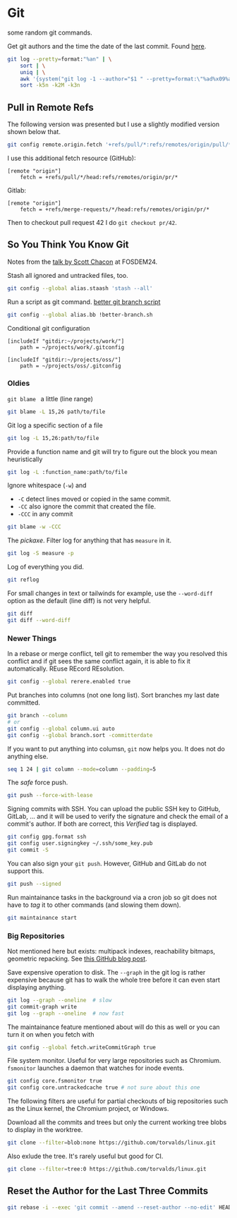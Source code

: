 # Git

some random git commands.

Get git authors and the time the date of the last commit. Found
[here][1].

[1]: https://blog.bear.dev/posts/git-users-and-their-last-commits/

```sh
git log --pretty=format:"%an" | \
    sort | \
    uniq | \
    awk '{system("git log -1 --author="$1 " --pretty=format:\"%ad%x09%an\""); print "\r"}' | \
    sort -k5n -k2M -k3n
```

## Pull in Remote Refs

The following version was presented but I use a slightly modified
version shown below that.

```sh
git config remote.origin.fetch '+refs/pull/*:refs/remotes/origin/pull/*'
```

I use this additional fetch resource (GitHub):

```gitconfig
[remote "origin"]
    fetch = +refs/pull/*/head:refs/remotes/origin/pr/*
```

Gitlab:

```gitconfig
[remote "origin"]
    fetch = +refs/merge-requests/*/head:refs/remotes/origin/pr/*
```

Then to checkout pull request 42 I do `git checkout pr/42`.

## So You Think You Know Git

Notes from the [talk by Scott Chacon][chacon-git] at FOSDEM24.

[chacon-git]: https://fosdem.org/2024/schedule/event/fosdem-2024-3611-so-you-think-you-know-git

Stash all ignored and untracked files, too.

```sh
git config --global alias.staash 'stash --all'
```

Run a script as git command.
[better git branch
script](https://gist.github.com/schacon/e9e743dee2e92db9a464619b99e94eff)

```sh
git config --global alias.bb !better-branch.sh
```

Conditional git configuration

```gitconfig
[includeIf "gitdir:~/projects/work/"]
    path = ~/projects/work/.gitconfig

[includeIf "gitdir:~/projects/oss/"]
    path = ~/projects/oss/.gitconfig
```

### Oldies

`git blame ` a little (line range)

```sh
git blame -L 15,26 path/to/file
```

Git log a specific section of a file

```sh
git log -L 15,26:path/to/file
```

Provide a function name and git will try to figure out the block you
mean heuristically

```sh
git log -L :function_name:path/to/file
```

Ignore whitespace (`-w`) and

* `-C` detect lines moved or copied in the same commit.
* `-CC` also ignore the commit that created the file.
* `-CCC` in any commit

```sh
git blame -w -CCC
```

The _pickaxe_. Filter log for anything that has `measure` in it.

```sh
git log -S measure -p
```

Log of everything you did.

```sh
git reflog
```

For small changes in text or tailwinds for example, use the
`--word-diff` option as the default (line diff) is not very helpful.

```sh
git diff
git diff --word-diff
```

### Newer Things

In a rebase or merge conflict, tell git to remember the way you resolved
this conflict and if git sees the same conflict again, it is able to fix
it automatically. REuse REcord REsolution.

```sh
git config --global rerere.enabled true
```

Put branches into columns (not one long list). Sort branches my last
date committed.

```sh
git branch --column
# or
git config --global column.ui auto
git config --global branch.sort -committerdate
```

If you want to put anything into columsn, `git` now helps you. It does
not do anything else.

```sh
seq 1 24 | git column --mode=column --padding=5
```

The _safe_ force push.

```sh
git push --force-with-lease
```

Signing commits with SSH. You can upload the public SSH key to GitHub,
GitLab, ... and it will be used to verify the signature and check the
email of a commit's author. If both are correct, this _Verified_ tag is
displayed.

```sh
git config gpg.format ssh
git config user.signingkey ~/.ssh/some_key.pub
git commit -S
```

You can also sign your `git push`. However, GitHub and GitLab do not
support this.

```sh
git push --signed
```

Run maintainance tasks in the background via a cron job so git does not
have to _tag_ it to other commands (and slowing them down).

```sh
git maintainance start
```

### Big Repositories

Not mentioned here but exists: multipack indexes, reachability bitmaps,
geometric repacking. See [this GitHub blog post][gh-mono].

[gh-mono]: https://github.blog/2021-04-29-scaling-monorepo-maintenance/

Save expensive operation to disk. The `--graph` in the git log is rather
expensive because git has to walk the whole tree before it can even
start displaying anything.

```sh
git log --graph --oneline  # slow
git commit-graph write
git log --graph --oneline  # now fast
```

The maintainance feature mentioned about will do this as well or you can
turn it on when you fetch with

```sh
git config --global fetch.writeCommitGraph true
```

File system monitor. Useful for very large repositories such as
Chromium. `fsmonitor` launches a daemon that watches for inode events.

```sh
git config core.fsmonitor true
git config core.untrackedcache true # not sure about this one
```

The following filters are useful for partial checkouts of big
repositories such as the Linux kernel, the Chromium project, or Windows.

Download all the commits and trees but only the current working tree
blobs to display in the worktree.

```sh
git clone --filter=blob:none https://github.com/torvalds/linux.git
```

Also exlude the tree. It's rarely useful but good for CI.

```sh
git clone --filter=tree:0 https://github.com/torvalds/linux.git
```

## Reset the Author for the Last Three Commits

```sh
git rebase -i --exec 'git commit --amend --reset-author --no-edit' HEAD~3
```
